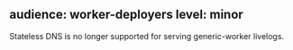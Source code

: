audience: worker-deployers
level: minor
---
Stateless DNS is no longer supported for serving generic-worker livelogs.
